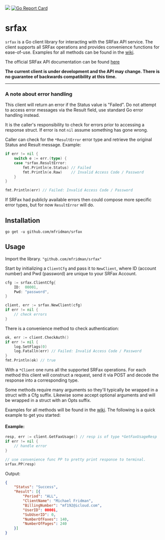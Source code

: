 [![](https://godoc.org/github.com/mfridman/srfax?status.svg)](http://godoc.org/github.com/mfridman/srfax)
[![Go Report Card](https://goreportcard.com/badge/github.com/mfridman/srfax)](https://goreportcard.com/report/github.com/mfridman/srfax)
# srfax

`srfax` is a Go client library for interacting with the SRFax API service. The client supports all SRFax operations and provides convenience functions for ease-of-use. Examples for all methods can be found in the [wiki](https://github.com/mfridman/srfax/wiki).

The official SRFax API documentation can be found [here](https://www.srfax.com/api-page/getting-started/)

**The current client is under development and the API may change. There is no guarantee of backwards compatibility at this time.**

---

### A note about error handling

This client will return an error if the Status value is "Failed". Do not attempt to access error messages via the Result field, use standard Go error handling instead.

It is the caller's responsibility to check for errors prior to accessing a response struct. If error is not `nil` assume something has gone wrong.

Caller can check for the `*ResultError` error type and retrieve the original Status and Result message. Example:

```go
if err != nil {
	switch e := err.(type) {
	case *srfax.ResultError:
		fmt.Println(e.Status) // Failed
		fmt.Println(e.Raw)    // Invalid Access Code / Password
	}
}

fmt.Println(err) // Failed: Invalid Access Code / Password
```

If SRFax had publicly available errors then could compose more specific error types, but for now `ResultError` will do.

## Installation

    go get -u github.com/mfridman/srfax

## Usage

Import the library. `"github.com/mfridman/srfax"`

Start by initializing a `ClientCfg` and pass it to `NewClient`, where ID (account number) and Pwd (password) are unique to your SRFax Account.

```go
cfg := srfax.ClientCfg{
    ID:  00001,
    Pwd: "password",
}

client, err := srfax.NewClient(cfg)
if err != nil {
    // check errors
}
```

There is a convenience method to check authentication:

```go
ok, err := client.CheckAuth()
if err != nil {
    log.SetFlags(0)
    log.Fatalln(err) // Failed: Invalid Access Code / Password
}
fmt.Println(ok) // true
```

With a `*Client` one runs all the supported SRFax operations. For each method this client will construct a request, send it via POST and decode the response into a corresponding type.

Some methods require many arguments so they'll typically be wrapped in a struct with a Cfg suffix. Likewise some accept optional arguments and will be wrapped in a struct with an Opts suffix.

Examples for all methods will be found in the [wiki](https://github.com/mfridman/srfax/wiki). The following is a quick example to get you started:

#### Example:

```go
resp, err := client.GetFaxUsage() // resp is of type *GetFaxUsageResp
if err != nil {
	// handle error
}

// use convenience func PP to pretty print response to terminal.
srfax.PP(resp)
```

Output:

```json
{
    "Status": "Success",
    "Result": [{
        "Period": "ALL",
        "ClientName": "Michael Fridman",
        "BillingNumber": "mf192@icloud.com",
        "UserID": 00001,
        "SubUserID": 0,
        "NumberOfFaxes": 140,
        "NumberOfPages": 240
    }]
}
```